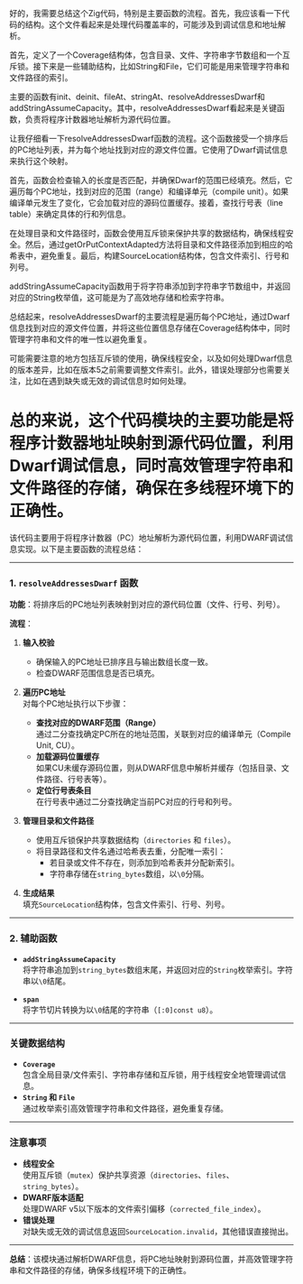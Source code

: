 好的，我需要总结这个Zig代码，特别是主要函数的流程。首先，我应该看一下代码的结构。这个文件看起来是处理代码覆盖率的，可能涉及到调试信息和地址解析。

首先，定义了一个Coverage结构体，包含目录、文件、字符串字节数组和一个互斥锁。接下来是一些辅助结构，比如String和File，它们可能是用来管理字符串和文件路径的索引。

主要的函数有init、deinit、fileAt、stringAt、resolveAddressesDwarf和addStringAssumeCapacity。其中，resolveAddressesDwarf看起来是关键函数，负责将程序计数器地址解析为源代码位置。

让我仔细看一下resolveAddressesDwarf函数的流程。这个函数接受一个排序后的PC地址列表，并为每个地址找到对应的源文件位置。它使用了Dwarf调试信息来执行这个映射。

首先，函数会检查输入的长度是否匹配，并确保Dwarf的范围已经填充。然后，它遍历每个PC地址，找到对应的范围（range）和编译单元（compile unit）。如果编译单元发生了变化，它会加载对应的源码位置缓存。接着，查找行号表（line table）来确定具体的行和列信息。

在处理目录和文件路径时，函数会使用互斥锁来保护共享的数据结构，确保线程安全。然后，通过getOrPutContextAdapted方法将目录和文件路径添加到相应的哈希表中，避免重复。最后，构建SourceLocation结构体，包含文件索引、行号和列号。

addStringAssumeCapacity函数用于将字符串添加到字符串字节数组中，并返回对应的String枚举值，这可能是为了高效地存储和检索字符串。

总结起来，resolveAddressesDwarf的主要流程是遍历每个PC地址，通过Dwarf信息找到对应的源文件位置，并将这些位置信息存储在Coverage结构体中，同时管理字符串和文件的唯一性以避免重复。

可能需要注意的地方包括互斥锁的使用，确保线程安全，以及如何处理Dwarf信息的版本差异，比如在版本5之前需要调整文件索引。此外，错误处理部分也需要关注，比如在遇到缺失或无效的调试信息时如何处理。

总的来说，这个代码模块的主要功能是将程序计数器地址映射到源代码位置，利用Dwarf调试信息，同时高效管理字符串和文件路径的存储，确保在多线程环境下的正确性。
================================================
该代码主要用于将程序计数器（PC）地址解析为源代码位置，利用DWARF调试信息实现。以下是主要函数的流程总结：

---

### **1. `resolveAddressesDwarf` 函数**
**功能**：将排序后的PC地址列表映射到对应的源代码位置（文件、行号、列号）。

**流程**：
1. **输入校验**  
   - 确保输入的PC地址已排序且与输出数组长度一致。
   - 检查DWARF范围信息是否已填充。

2. **遍历PC地址**  
   对每个PC地址执行以下步骤：
   - **查找对应的DWARF范围（Range）**  
     通过二分查找确定PC所在的地址范围，关联到对应的编译单元（Compile Unit, CU）。
   - **加载源码位置缓存**  
     如果CU未缓存源码位置，则从DWARF信息中解析并缓存（包括目录、文件路径、行号表等）。
   - **定位行号表条目**  
     在行号表中通过二分查找确定当前PC对应的行号和列号。

3. **管理目录和文件路径**  
   - 使用互斥锁保护共享数据结构（`directories` 和 `files`）。
   - 将目录路径和文件名通过哈希表去重，分配唯一索引：
     - 若目录或文件不存在，则添加到哈希表并分配新索引。
     - 字符串存储在`string_bytes`数组，以`\0`分隔。

4. **生成结果**  
   填充`SourceLocation`结构体，包含文件索引、行号、列号。

---

### **2. 辅助函数**
- **`addStringAssumeCapacity`**  
  将字符串追加到`string_bytes`数组末尾，并返回对应的`String`枚举索引。字符串以`\0`结尾。

- **`span`**  
  将字节切片转换为以`\0`结尾的字符串（`[:0]const u8`）。

---

### **关键数据结构**
- **`Coverage`**  
  包含全局目录/文件索引、字符串存储和互斥锁，用于线程安全地管理调试信息。
- **`String` 和 `File`**  
  通过枚举索引高效管理字符串和文件路径，避免重复存储。

---

### **注意事项**
- **线程安全**  
  使用互斥锁（`mutex`）保护共享资源（`directories`、`files`、`string_bytes`）。
- **DWARF版本适配**  
  处理DWARF v5以下版本的文件索引偏移（`corrected_file_index`）。
- **错误处理**  
  对缺失或无效的调试信息返回`SourceLocation.invalid`，其他错误直接抛出。

---

**总结**：该模块通过解析DWARF信息，将PC地址映射到源码位置，并高效管理字符串和文件路径的存储，确保多线程环境下的正确性。